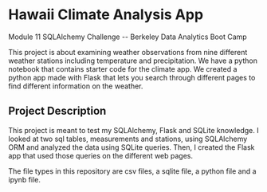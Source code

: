 # Hawaii Climate Analysis App
Module 11 SQLAlchemy Challenge -- Berkeley Data Analytics Boot Camp

This project is about examining weather observations from nine different weather stations including temperature and precipitation.
We have a python notebook that contains starter code for the climate app.
We created a python app made with Flask that lets you search through different pages to find different information on the weather.

## Project Description
This project is meant to test my SQLAlchemy, Flask and SQLite knowledge.
I looked at two sql tables, measurements and stations, using SQLAlchemy ORM and analyzed the data using SQLite queries.
Then, I created the Flask app that used those queries on the different web pages.

The file types in this repository are csv files, a sqlite file, a python file and a ipynb file.
